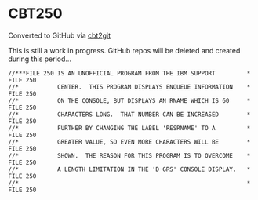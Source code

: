 # CBT250
Converted to GitHub via [cbt2git](https://github.com/wizardofzos/cbt2git)

This is still a work in progress. GitHub repos will be deleted and created during this period...

```
//***FILE 250 IS AN UNOFFICIAL PROGRAM FROM THE IBM SUPPORT         *   FILE 250
//*           CENTER.  THIS PROGRAM DISPLAYS ENQUEUE INFORMATION    *   FILE 250
//*           ON THE CONSOLE, BUT DISPLAYS AN RNAME WHICH IS 60     *   FILE 250
//*           CHARACTERS LONG.  THAT NUMBER CAN BE INCREASED        *   FILE 250
//*           FURTHER BY CHANGING THE LABEL 'RESRNAME' TO A         *   FILE 250
//*           GREATER VALUE, SO EVEN MORE CHARACTERS WILL BE        *   FILE 250
//*           SHOWN.  THE REASON FOR THIS PROGRAM IS TO OVERCOME    *   FILE 250
//*           A LENGTH LIMITATION IN THE 'D GRS' CONSOLE DISPLAY.   *   FILE 250
//*                                                                 *   FILE 250
```

